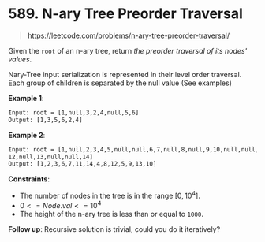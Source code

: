 # 589. N-ary Tree Preorder Traversal

> <https://leetcode.com/problems/n-ary-tree-preorder-traversal/>

Given the `root` of an n-ary tree, return *the preorder traversal of its nodes'
values*.

Nary-Tree input serialization is represented in their level order traversal.
Each group of children is separated by the null value (See examples)

**Example 1**:

```txt
Input: root = [1,null,3,2,4,null,5,6]
Output: [1,3,5,6,2,4]
```

**Example 2**:

```txt
Input: root = [1,null,2,3,4,5,null,null,6,7,null,8,null,9,10,null,null,11,null,
12,null,13,null,null,14]
Output: [1,2,3,6,7,11,14,4,8,12,5,9,13,10]
```

**Constraints**:

- The number of nodes in the tree is in the range $[0, 10^4]$.
- $0 <= Node.val <= 10^4$
- The height of the n-ary tree is less than or equal to `1000`.

**Follow up**: Recursive solution is trivial, could you do it iteratively?
